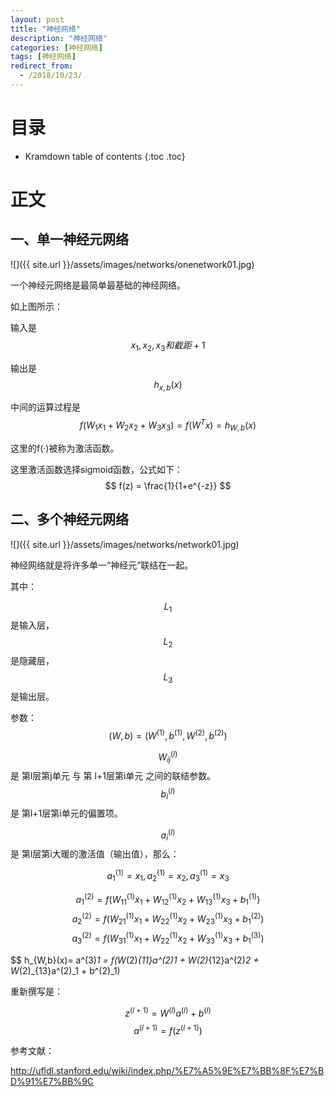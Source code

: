 ```yaml
---
layout: post
title: "神经网络"
description: "神经网络"
categories: [神经网络]
tags: [神经网络]
redirect_from:
  - /2018/10/23/
---
```


# 目录

* Kramdown table of contents
{:toc .toc}

# 正文

## 一、单一神经元网络

![]({{ site.url }}/assets/images/networks/onenetwork01.jpg)

一个神经元网络是最简单最基础的神经网络。

如上图所示：

输入是 $$x_1, x_2, x_3 和 截距 +1 $$

输出是 $$h_{x,b}(x)$$

中间的运算过程是 $$ f(W_1x_1 + W_2x_2 + W_3x_3)=f(W^Tx)=h_{W,b}(x) $$

这里的f(·)被称为激活函数。

这里激活函数选择sigmoid函数，公式如下：
$$ f(z) = \frac{1}{1+e^{-z}} $$


## 二、多个神经元网络

![]({{ site.url }}/assets/images/networks/network01.jpg)

神经网络就是将许多单一“神经元”联结在一起。

其中：

$$L_1$$是输入层，$$L_2$$是隐藏层，$$L_3$$是输出层。

参数：$$(W, b) = (W^(1), b^(1), W^(2), b^(2))$$

$$ W^(l)_{ij} $$ 是 第l层第j单元 与 第 l+1层第i单元 之间的联结参数。
$$ b^(l)_{i} $$ 是 第l+1层第i单元的偏置项。

$$ a^(l)_{i} $$ 是 第l层第i大暖的激活值（输出值），那么：

$$ a^(1)_1 = x_1, a^(1)_2 = x_2, a^(1)_3 = x_3$$

$$ a^(2)_1 = f(W^(1)_{11}x_1 + W^(1)_{12}x_2 + W^(1)_{13}x_3 + b^(1)_1) $$
$$ a^(2)_2 = f(W^(1)_{21}x_1 + W^(1)_{22}x_2 + W^(1)_{23}x_3 + b^(2)_1) $$
$$ a^(2)_3 = f(W^(1)_{31}x_1 + W^(1)_{22}x_2 + W^(1)_{33}x_3 + b^(3)_1) $$

$$ h_{W,b}(x)= a^(3)_1 = f(W_(2)_{11}a^(2)_1 + W_(2)_{12}a^(2)_2 + W_(2)_{13}a^(2)_1 + b^(2)_1)

重新撰写是：

$$ z^(l+1) = W^(l)a^(l) + b^(l) $$
$$ a^(l+1) = f(z^(l+1)) $$





参考文献：

http://ufldl.stanford.edu/wiki/index.php/%E7%A5%9E%E7%BB%8F%E7%BD%91%E7%BB%9C